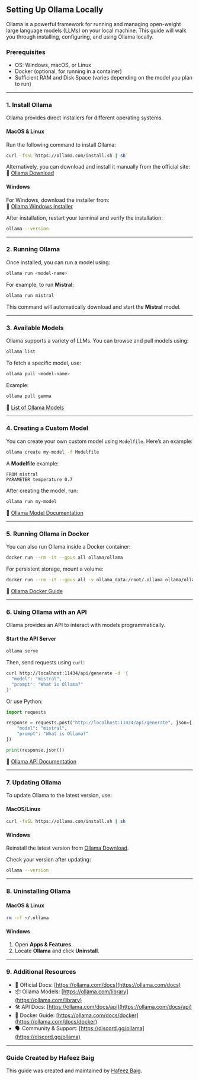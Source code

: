 ## **Setting Up Ollama Locally**

Ollama is a powerful framework for running and managing open-weight large language models (LLMs) on your local machine. This guide will walk you through installing, configuring, and using Ollama locally.

### **Prerequisites**
- OS: Windows, macOS, or Linux
- Docker (optional, for running in a container)
- Sufficient RAM and Disk Space (varies depending on the model you plan to run)

---

### **1. Install Ollama**
Ollama provides direct installers for different operating systems.

#### **MacOS & Linux**
Run the following command to install Ollama:
```bash
curl -fsSL https://ollama.com/install.sh | sh
```
Alternatively, you can download and install it manually from the official site:  
🔗 [Ollama Download](https://ollama.com/download)

#### **Windows**
For Windows, download the installer from:  
🔗 [Ollama Windows Installer](https://ollama.com/download)

After installation, restart your terminal and verify the installation:
```bash
ollama --version
```

---

### **2. Running Ollama**
Once installed, you can run a model using:
```bash
ollama run <model-name>
```
For example, to run **Mistral**:
```bash
ollama run mistral
```
This command will automatically download and start the **Mistral** model.

---

### **3. Available Models**
Ollama supports a variety of LLMs. You can browse and pull models using:
```bash
ollama list
```
To fetch a specific model, use:
```bash
ollama pull <model-name>
```
Example:
```bash
ollama pull gemma
```
🔗 [List of Ollama Models](https://ollama.com/library)

---

### **4. Creating a Custom Model**
You can create your own custom model using `Modelfile`. Here’s an example:

```bash
ollama create my-model -f Modelfile
```
A **Modelfile** example:
```plaintext
FROM mistral
PARAMETER temperature 0.7
```
After creating the model, run:
```bash
ollama run my-model
```
🔗 [Ollama Model Documentation](https://ollama.com/docs/models)

---

### **5. Running Ollama in Docker**
You can also run Ollama inside a Docker container:

```bash
docker run --rm -it --gpus all ollama/ollama
```
For persistent storage, mount a volume:
```bash
docker run --rm -it --gpus all -v ollama_data:/root/.ollama ollama/ollama
```
🔗 [Ollama Docker Guide](https://ollama.com/docs/docker)

---

### **6. Using Ollama with an API**
Ollama provides an API to interact with models programmatically.

#### **Start the API Server**
```bash
ollama serve
```
Then, send requests using `curl`:
```bash
curl http://localhost:11434/api/generate -d '{
  "model": "mistral",
  "prompt": "What is Ollama?"
}'
```
Or use Python:
```python
import requests

response = requests.post("http://localhost:11434/api/generate", json={
    "model": "mistral",
    "prompt": "What is Ollama?"
})

print(response.json())
```
🔗 [Ollama API Documentation](https://ollama.com/docs/api)

---

### **7. Updating Ollama**
To update Ollama to the latest version, use:

#### **MacOS/Linux**
```bash
curl -fsSL https://ollama.com/install.sh | sh
```

#### **Windows**
Reinstall the latest version from [Ollama Download](https://ollama.com/download).

Check your version after updating:
```bash
ollama --version
```

---

### **8. Uninstalling Ollama**
#### **MacOS & Linux**
```bash
rm -rf ~/.ollama
```
#### **Windows**
1. Open **Apps & Features**.
2. Locate **Ollama** and click **Uninstall**.

---

### **9. Additional Resources**
- 📖 Official Docs: [https://ollama.com/docs](https://ollama.com/docs)
- 📦 Ollama Models: [https://ollama.com/library](https://ollama.com/library)
- 🛠️ API Docs: [https://ollama.com/docs/api](https://ollama.com/docs/api)
- 🐳 Docker Guide: [https://ollama.com/docs/docker](https://ollama.com/docs/docker)
- 🗣️ Community & Support: [https://discord.gg/ollama](https://discord.gg/ollama)

---

### Guide Created by Hafeez Baig
This guide was created and maintained by [Hafeez Baig](https://www.hafeezbaig.in).

